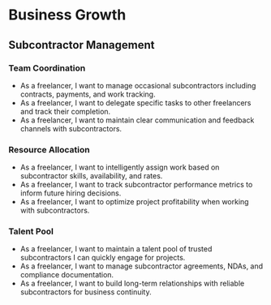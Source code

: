 # Business Growth

## Subcontractor Management

### Team Coordination
- As a freelancer, I want to manage occasional subcontractors including contracts, payments, and work tracking.
- As a freelancer, I want to delegate specific tasks to other freelancers and track their completion.
- As a freelancer, I want to maintain clear communication and feedback channels with subcontractors.

### Resource Allocation
- As a freelancer, I want to intelligently assign work based on subcontractor skills, availability, and rates.
- As a freelancer, I want to track subcontractor performance metrics to inform future hiring decisions.
- As a freelancer, I want to optimize project profitability when working with subcontractors.

### Talent Pool
- As a freelancer, I want to maintain a talent pool of trusted subcontractors I can quickly engage for projects.
- As a freelancer, I want to manage subcontractor agreements, NDAs, and compliance documentation.
- As a freelancer, I want to build long-term relationships with reliable subcontractors for business continuity.